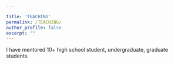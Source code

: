 ```yaml
---

title: 'TEACHING'
permalink: /TEACHING/
author_profile: false
excerpt: ""
---
```


I have mentored 10+ high school student, undergraduate, graduate students. 


